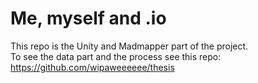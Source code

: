 # Me, myself and .io
This repo is the Unity and Madmapper part of the project. <br>
To see the data part and the process see this repo: https://github.com/wipaweeeeee/thesis
